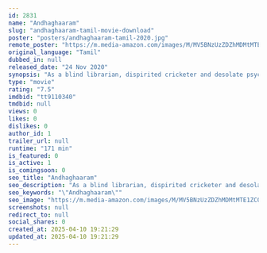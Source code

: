 ```yaml
---
id: 2831
name: "Andhaghaaram"
slug: "andhaghaaram-tamil-movie-download"
poster: "posters/andhaghaaram-tamil-2020.jpg"
remote_poster: "https://m.media-amazon.com/images/M/MV5BNzUzZDZhMDMtMTE1ZC00ODBiLTgzZjYtOWJlOGMwNmViMzk0XkEyXkFqcGc@._V1_SX300.jpg"
original_language: "Tamil"
dubbed_in: null
released_date: "24 Nov 2020"
synopsis: "As a blind librarian, dispirited cricketer and desolate psychiatrist each seek retribution and release, their lives overlap under eerie influences."
type: "movie"
rating: "7.5"
imdbid: "tt9110340"
tmdbid: null
views: 0
likes: 0
dislikes: 0
author_id: 1
trailer_url: null
runtime: "171 min"
is_featured: 0
is_active: 1
is_comingsoon: 0
seo_title: "Andhaghaaram"
seo_description: "As a blind librarian, dispirited cricketer and desolate psychiatrist each seek retribution and release, their lives overlap under eerie influences."
seo_keywords: "\"Andhaghaaram\""
seo_image: "https://m.media-amazon.com/images/M/MV5BNzUzZDZhMDMtMTE1ZC00ODBiLTgzZjYtOWJlOGMwNmViMzk0XkEyXkFqcGc@._V1_SX300.jpg"
screenshots: null
redirect_to: null
social_shares: 0
created_at: 2025-04-10 19:21:29
updated_at: 2025-04-10 19:21:29
---
```


